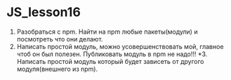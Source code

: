 # JS_lesson16
1. Разобраться с npm. Найти на npm любые пакеты(модули) и посмотреть что они делают.
2. Написать простой модуль, можно усовершенствовать мой, главное чтоб он был полезен. Публиковать модуль в npm не надо!!!
*3. Написать простой модуль который будет зависеть от другого модуля(внешнего из npm).
